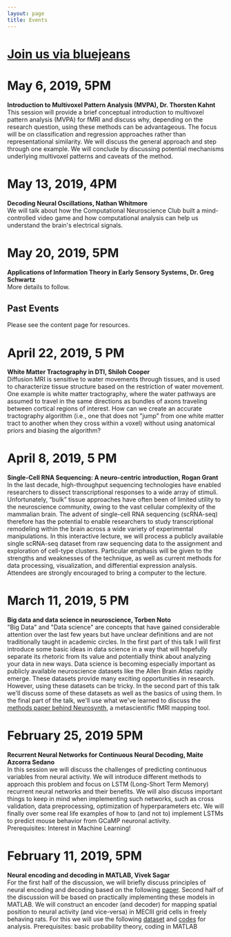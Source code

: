 ```yaml
---
layout: page
title: Events
---
```

# [Join us via bluejeans](https://bluejeans.com/942055066)

# May 6, 2019, 5PM
**Introduction to Multivoxel Pattern Analysis (MVPA), Dr. Thorsten Kahnt**<br>
This session will provide a brief conceptual introduction to multivoxel pattern analysis (MVPA) for fMRI and discuss why, depending on the research question, using these methods can be advantageous. The focus will be on classification and regression approaches rather than representational similarity. We will discuss the general approach and step through one example. We will conclude by discussing potential mechanisms underlying multivoxel patterns and caveats of the method.

# May 13, 2019, 4PM
**Decoding Neural Oscillations, Nathan Whitmore**<br>
We will talk about how the Computational Neuroscience Club built a mind-controlled video game and how computational analysis can help us understand the brain's electrical signals.

# May 20, 2019, 5PM
**Applications of Information Theory in Early Sensory Systems, Dr. Greg Schwartz**<br>
More details to follow.

## Past Events
Please see the content page for resources.

# April 22, 2019, 5 PM
**White Matter Tractography in DTI, Shiloh Cooper**<br>
Diffusion MRI is sensitive to water movements through tissues, and is used to characterize tissue structure based on the restriction of water movement. One example is white matter tractography, where the water pathways are assumed to travel in the same directions as bundles of axons traveling between cortical regions of interest. How can we create an accurate tractography algorithm (i.e., one that does not "jump" from one white matter tract to another when they cross within a voxel) without using anatomical priors and biasing the algorithm?

# April 8, 2019, 5 PM
**Single-Cell RNA Sequencing: A neuro-centric introduction, Rogan Grant**<br>
In the last decade, high-throughput sequencing technologies have enabled researchers to dissect transcriptional responses to a wide array of stimuli. Unfortunately, “bulk” tissue approaches have often been of limited utility to the neuroscience community, owing to the vast cellular complexity of the mammalian brain. The advent of single-cell RNA sequencing (scRNA-seq) therefore has the potential to enable researchers to study transcriptional remodeling within the brain across a wide variety of experimental manipulations. In this interactive lecture, we will process a publicly available single scRNA-seq dataset from raw sequencing data to the assignment and exploration of cell-type clusters. Particular emphasis will be given to the strengths and weaknesses of the technique, as well as current methods for data processing, visualization, and differential expression analysis. Attendees are strongly encouraged to bring a computer to the lecture.

# March 11, 2019, 5 PM
**Big data and data science in neuroscience, Torben Noto**<br>
"Big Data" and "Data science" are concepts that have gained considerable attention over the last few years but have unclear definitions and are not traditionally taught in academic circles. In the first part of this talk I will first introduce some basic ideas in data science in a way that will hopefully separate its rhetoric from its value and potentially think about analyzing your data in new ways. Data science is becoming especially important as publicly available neuroscience datasets like the Allen Brain Atlas rapidly emerge. These datasets provide many exciting opportunities in research. However, using these datasets can be tricky. In the second part of this talk we'll discuss some of these datasets as well as the basics of using them. In the final part of the talk, we'll use what we've learned to discuss the [methods paper behind Neurosynth](https://www.nature.com/articles/nmeth.1635), a metascientific fMRI mapping tool.

# February 25, 2019 5PM
**Recurrent Neural Networks for Continuous Neural Decoding, Maite Azcorra Sedano**<br>
In this session we will discuss the challenges of predicting continuous variables from neural activity. We will introduce different methods to approach this problem and focus on LSTM (Long-Short Term Memory) recurrent neural networks and their benefits. We will also discuss important things to keep in mind when implementing such networks, such as cross validation, data preprocessing, optimization of hyperparameters etc. We will finally over some real life examples of how to (and not to) implement LSTMs to predict mouse behavior from GCaMP neuronal activity.<br>
Prerequisites: Interest in Machine Learning!<br>

# February 11, 2019, 5PM
**Neural encoding and decoding in MATLAB, Vivek Sagar** <br>
For the first half of the discussion, we will briefly discuss principles of neural encoding and decoding based on the following [paper](https://www.sciencedirect.com/science/article/pii/S0079612306650310). Second half of the discussion will be based on practically implementing these models in MATLAB. We will construct an encoder (and decoder) for mapping spatial position to neural activity (and vice-versa) in MECIII grid cells in freely behaving rats. For this we will use the following [dataset](https://archive.norstore.no/pages/public/datasetDetail.jsf?id=8F6BE356-3277-475C-87B1-C7A977632DA7) and [codes](https://github.com/viveksgr/NUCNC_demo/tree/master/Scripts) for analysis.
Prerequisites: basic probability theory, coding in MATLAB
